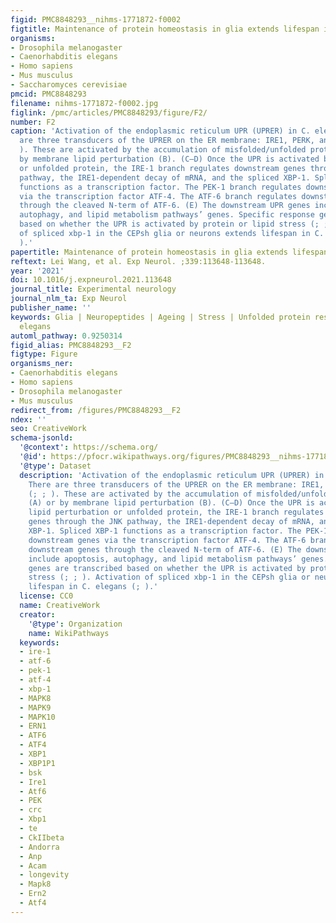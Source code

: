 ```yaml
---
figid: PMC8848293__nihms-1771872-f0002
figtitle: Maintenance of protein homeostasis in glia extends lifespan in C. elegans
organisms:
- Drosophila melanogaster
- Caenorhabditis elegans
- Homo sapiens
- Mus musculus
- Saccharomyces cerevisiae
pmcid: PMC8848293
filename: nihms-1771872-f0002.jpg
figlink: /pmc/articles/PMC8848293/figure/F2/
number: F2
caption: 'Activation of the endoplasmic reticulum UPR (UPRER) in C. elegans. There
  are three transducers of the UPRER on the ER membrane: IRE1, PERK, and ATF6 (; ;
  ). These are activated by the accumulation of misfolded/unfolded proteins (A) or
  by membrane lipid perturbation (B). (C—D) Once the UPR is activated by lipid perturbation
  or unfolded protein, the IRE-1 branch regulates downstream genes through the JNK
  pathway, the IRE1-dependent decay of mRNA, and the spliced XBP-1. Spliced XBP-1
  functions as a transcription factor. The PEK-1 branch regulates downstream genes
  via the transcription factor ATF-4. The ATF-6 branch regulates downstream genes
  through the cleaved N-term of ATF-6. (E) The downstream UPR genes include apoptosis,
  autophagy, and lipid metabolism pathways’ genes. Specific response genes are transcribed
  based on whether the UPR is activated by protein or lipid stress (; ; ). Activation
  of spliced xbp-1 in the CEPsh glia or neurons extends lifespan in C. elegans (;
  ).'
papertitle: Maintenance of protein homeostasis in glia extends lifespan in C. elegans.
reftext: Lei Wang, et al. Exp Neurol. ;339:113648-113648.
year: '2021'
doi: 10.1016/j.expneurol.2021.113648
journal_title: Experimental neurology
journal_nlm_ta: Exp Neurol
publisher_name: ''
keywords: Glia | Neuropeptides | Ageing | Stress | Unfolded protein response | C.
  elegans
automl_pathway: 0.9250314
figid_alias: PMC8848293__F2
figtype: Figure
organisms_ner:
- Caenorhabditis elegans
- Homo sapiens
- Drosophila melanogaster
- Mus musculus
redirect_from: /figures/PMC8848293__F2
ndex: ''
seo: CreativeWork
schema-jsonld:
  '@context': https://schema.org/
  '@id': https://pfocr.wikipathways.org/figures/PMC8848293__nihms-1771872-f0002.html
  '@type': Dataset
  description: 'Activation of the endoplasmic reticulum UPR (UPRER) in C. elegans.
    There are three transducers of the UPRER on the ER membrane: IRE1, PERK, and ATF6
    (; ; ). These are activated by the accumulation of misfolded/unfolded proteins
    (A) or by membrane lipid perturbation (B). (C—D) Once the UPR is activated by
    lipid perturbation or unfolded protein, the IRE-1 branch regulates downstream
    genes through the JNK pathway, the IRE1-dependent decay of mRNA, and the spliced
    XBP-1. Spliced XBP-1 functions as a transcription factor. The PEK-1 branch regulates
    downstream genes via the transcription factor ATF-4. The ATF-6 branch regulates
    downstream genes through the cleaved N-term of ATF-6. (E) The downstream UPR genes
    include apoptosis, autophagy, and lipid metabolism pathways’ genes. Specific response
    genes are transcribed based on whether the UPR is activated by protein or lipid
    stress (; ; ). Activation of spliced xbp-1 in the CEPsh glia or neurons extends
    lifespan in C. elegans (; ).'
  license: CC0
  name: CreativeWork
  creator:
    '@type': Organization
    name: WikiPathways
  keywords:
  - ire-1
  - atf-6
  - pek-1
  - atf-4
  - xbp-1
  - MAPK8
  - MAPK9
  - MAPK10
  - ERN1
  - ATF6
  - ATF4
  - XBP1
  - XBP1P1
  - bsk
  - Ire1
  - Atf6
  - PEK
  - crc
  - Xbp1
  - te
  - CkIIbeta
  - Andorra
  - Anp
  - Acam
  - longevity
  - Mapk8
  - Ern2
  - Atf4
---
```

